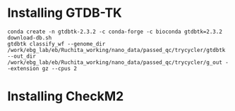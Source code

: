 # Installing GTDB-TK
```
conda create -n gtdbtk-2.3.2 -c conda-forge -c bioconda gtdbtk=2.3.2
download-db.sh
gtdbtk classify_wf --genome_dir /work/ebg_lab/eb/Ruchita_working/nano_data/passed_qc/trycycler/gtdbtk --out_dir /work/ebg_lab/eb/Ruchita_working/nano_data/passed_qc/trycycler/g_out --extension gz --cpus 2
```
# Installing CheckM2
```

```
